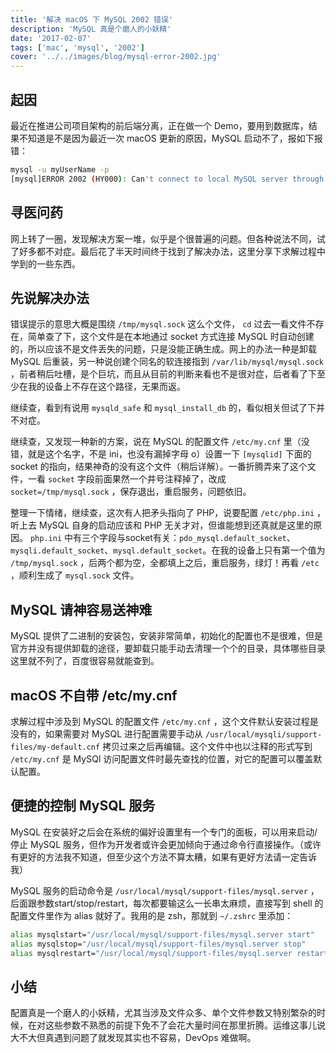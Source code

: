 ```yaml
---
title: '解决 macOS 下 MySQL 2002 错误'
description: 'MySQL 真是个磨人的小妖精'
date: '2017-02-07'
tags: ['mac', 'mysql', '2002']
cover: '../../images/blog/mysql-error-2002.jpg'
---
```


## 起因

最近在推进公司项目架构的前后端分离，正在做一个 Demo，要用到数据库，结果不知道是不是因为最近一次 macOS 更新的原因，MySQL 启动不了，报如下报错：

```bash
mysql -u myUserName -p
[mysql]ERROR 2002 (HY000): Can't connect to local MySQL server through socket '/tmp/mysql.sock' (2)
```

## 寻医问药

网上转了一圈，发现解决方案一堆，似乎是个很普遍的问题。但各种说法不同，试了好多都不对症。最后花了半天时间终于找到了解决办法，这里分享下求解过程中学到的一些东西。

## 先说解决办法

错误提示的意思大概是围绕 `/tmp/mysql.sock` 这么个文件， `cd` 过去一看文件不存在，简单查了下，这个文件是在本地通过 socket 方式连接 MySQL 时自动创建的，所以应该不是文件丢失的问题，只是没能正确生成。网上的办法一种是卸载 MySQL 后重装，另一种说创建个同名的软连接指到 `/var/lib/mysql/mysql.sock` ，前者稍后吐槽，是个巨坑，而且从目前的判断来看也不是很对症，后者看了下至少在我的设备上不存在这个路径，无果而返。

继续查，看到有说用 `mysqld_safe` 和 `mysql_install_db` 的，看似相关但试了下并不对症。

继续查，又发现一种新的方案，说在 MySQL 的配置文件 `/etc/my.cnf` 里（没错，就是这个名字，不是 ini，也没有漏掉字母 o）设置一下 `[mysqlid]` 下面的 socket 的指向，结果神奇的没有这个文件（稍后详解）。一番折腾弄来了这个文件，一看 `socket` 字段前面果然一个井号注释掉了，改成 `socket=/tmp/mysql.sock` ，保存退出，重启服务，问题依旧。

整理一下情绪，继续查，这次有人把矛头指向了 PHP，说要配置 `/etc/php.ini` ，听上去 MySQL 自身的启动应该和 PHP 无关才对，但谁能想到还真就是这里的原因。 `php.ini` 中有三个字段与socket有关：`pdo_mysql.default_socket`、`mysqli.default_socket`、`mysql.default_socket`。在我的设备上只有第一个值为 `/tmp/mysql.sock` ，后两个都为空，全都填上之后，重启服务，绿灯！再看 `/etc` ，顺利生成了 `mysql.sock` 文件。

## MySQL 请神容易送神难

MySQL 提供了二进制的安装包，安装非常简单，初始化的配置也不是很难，但是官方并没有提供卸载的途径，要卸载只能手动去清理一个个的目录，具体哪些目录这里就不列了，百度很容易就能查到。

## macOS 不自带 /etc/my.cnf

求解过程中涉及到 MySQL 的配置文件 `/etc/my.cnf` ，这个文件默认安装过程是没有的，如果需要对 MySQL 进行配置需要手动从 `/usr/local/mysqli/support-files/my-default.cnf` 拷贝过来之后再编辑。这个文件中也以注释的形式写到 `/etc/my.cnf` 是 MySQl 访问配置文件时最先查找的位置，对它的配置可以覆盖默认配置。

## 便捷的控制 MySQL 服务

MySQL 在安装好之后会在系统的偏好设置里有一个专门的面板，可以用来启动/停止 MySQL 服务，但作为开发者或许会更加倾向于通过命令行直接操作。（或许有更好的方法我不知道，但至少这个方法不算太糟，如果有更好方法请一定告诉我）

MySQL 服务的启动命令是 `/usr/local/mysql/support-files/mysql.server` ，后面跟参数start/stop/restart，每次都要输这么一长串太麻烦，直接写到 shell 的配置文件里作为 alias 就好了。我用的是 zsh，那就到 `~/.zshrc` 里添加：

```bash
alias mysqlstart="/usr/local/mysql/support-files/mysql.server start"
alias mysqlstop="/usr/local/mysql/support-files/mysql.server stop"
alias mysqlrestart="/usr/local/mysql/support-files/mysql.server restart"
```

## 小结

配置真是一个磨人的小妖精，尤其当涉及文件众多、单个文件参数又特别繁杂的时候，在对这些参数不熟悉的前提下免不了会花大量时间在那里折腾。运维这事儿说大不大但真遇到问题了就发现其实也不容易，DevOps 难做啊。